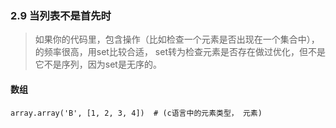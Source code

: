 ### 2.9 当列表不是首先时> 如果你的代码里，包含操作（比如检查一个元素是否出现在一个集合中），的频率很高，用set比较合适，set转为检查元素是否存在做过优化，但不是它不是序列，因为set是无序的。#### 数组```array.array('B', [1, 2, 3, 4])  # (c语言中的元素类型， 元素)```